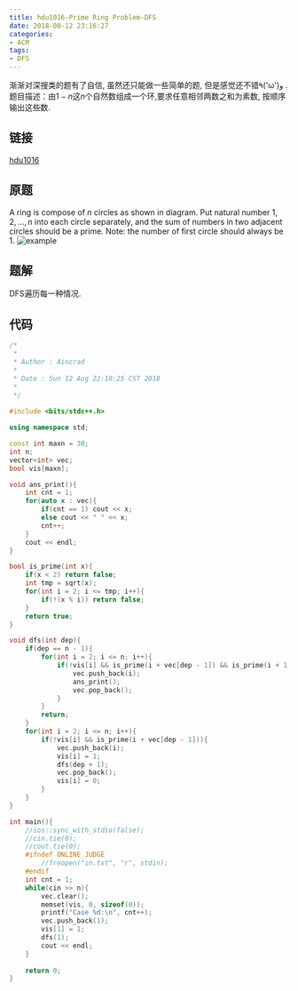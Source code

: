 ```yaml
---
title: hdu1016-Prime Ring Problem-DFS
date: 2018-08-12 23:16:27
categories:
- ACM
tags:
- DFS
---
```

渐渐对深搜类的题有了自信, 虽然还只能做一些简单的题, 但是感觉还不错٩('ω')و .
题目描述：由$1-n$这$n$个自然数组成一个环,要求任意相邻两数之和为素数, 按顺序输出这些数.
<!-- more -->
## 链接
[hdu1016](http://acm.hdu.edu.cn/showproblem.php?pid=1016)
## 原题
A ring is compose of $n$ circles as shown in diagram. Put natural number $1, 2,...,n$ into each circle separately, and the sum of numbers in two adjacent circles should be a prime.
Note: the number of first circle should always be 1.
![example](/dfs.png)
## 题解
DFS遍历每一种情况.
## 代码
```C++
/*
 *
 * Author : Aincrad
 *
 * Date : Sun 12 Aug 22:10:25 CST 2018
 *
 */
 
#include <bits/stdc++.h>

using namespace std;

const int maxn = 30;
int n;
vector<int> vec;
bool vis[maxn];

void ans_print(){
    int cnt = 1;
    for(auto x : vec){
        if(cnt == 1) cout << x;
        else cout << " " << x;
        cnt++;
    }
    cout << endl;
}

bool is_prime(int x){
    if(x < 2) return false;
    int tmp = sqrt(x);
    for(int i = 2; i <= tmp; i++){
        if(!(x % i)) return false;
    }
    return true;
}

void dfs(int dep){
    if(dep == n - 1){
        for(int i = 2; i <= n; i++){
            if(!vis[i] && is_prime(i + vec[dep - 1]) && is_prime(i + 1)){
                vec.push_back(i);
                ans_print();
                vec.pop_back();
            }
        }
        return;
    }
    for(int i = 2; i <= n; i++){
        if(!vis[i] && is_prime(i + vec[dep - 1])){
            vec.push_back(i);
            vis[i] = 1;
            dfs(dep + 1);
            vec.pop_back();
            vis[i] = 0;
        }
    }
}

int main(){
    //ios::sync_with_stdio(false);
    //cin.tie(0);
    //cout.tie(0);
    #ifndef ONLINE_JUDGE
        //freopen("in.txt", "r", stdin);
    #endif
    int cnt = 1;
    while(cin >> n){
        vec.clear();
        memset(vis, 0, sizeof(0));
        printf("Case %d:\n", cnt++);
        vec.push_back(1);
        vis[1] = 1;
        dfs(1);
        cout << endl;
    }
    
    return 0;
}
```
